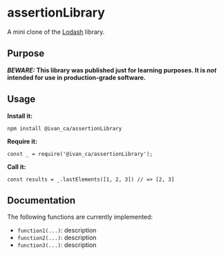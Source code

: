 # assertionLibrary

A mini clone of the [Lodash](https://lodash.com) library.

## Purpose

**_BEWARE:_ This library was published just for learning purposes. It is _not_ intended for use in production-grade software.**


## Usage

**Install it:**

`npm install @ivan_ca/assertionLibrary`

**Require it:**

`const _ = require('@ivan_ca/assertionLibrary');`

**Call it:**

`const results = _.lastElements([1, 2, 3]) // => [2, 3]`

## Documentation

The following functions are currently implemented:

* `function1(...)`: description
* `function2(...)`: description
* `function3(...)`: description